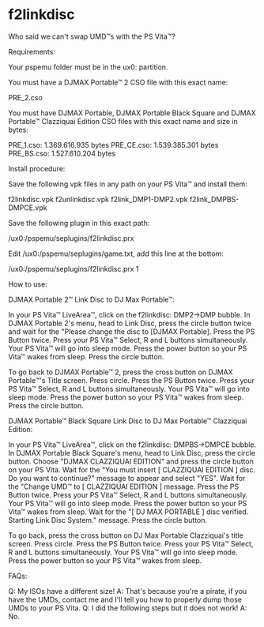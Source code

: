 # f2linkdisc
Who said we can't swap UMD™s with the PS Vita™?


Requirements: 

Your pspemu folder must be in the ux0: partition. 

You must have a DJMAX Portable™ 2 CSO file with this exact name:

PRE_2.cso

You must have DJMAX Portable, DJMAX Portable Black Square and DJMAX Portable™ Clazziquai Edition CSO files with this exact name and size in bytes:

PRE_1.cso: 1.369.616.935 bytes
PRE_CE.cso: 1.539.385.301 bytes
PRE_BS.cso: 1.527.610.204 bytes


Install procedure:

Save the following vpk files in any path on your PS Vita™ and install them:

f2linkdisc.vpk
f2unlinkdisc.vpk
f2link_DMP1-DMP2.vpk
f2link_DMPBS-DMPCE.vpk

Save the following plugin in this exact path:

/ux0:/pspemu/seplugins/f2linkdisc.prx

Edit /ux0:/pspemu/seplugins/game.txt, add this line at the bottom:

/ux0:/pspemu/seplugins/f2linkdisc.prx 1


How to use:

DJMAX Portable 2™ Link Disc to DJ Max Portable™: 

In your PS Vita™ LiveArea™, click on the f2linkdisc: DMP2->DMP bubble.
In DJMAX Portable 2's menu, head to Link Disc, press the circle button twice and wait for the "Please change the disc to [DJMAX Portable].
Press the PS Button twice.
Press your PS Vita™ Select, R and L buttons simultaneously. Your PS Vita™ will go into sleep mode.
Press the power button so your PS Vita™ wakes from sleep.
Press the circle button.

To go back to DJMAX Portable™ 2, press the cross button on DJMAX Portable™'s Title screen.
Press circle.
Press the PS Button twice.
Press your PS Vita™ Select, R and L buttons simultaneously. Your PS Vita™ will go into sleep mode.
Press the power button so your PS Vita™ wakes from sleep.
Press the circle button.


DJMAX Portable™ Black Square Link Disc to DJ Max Portable™ Clazziquai Edition:

In your PS Vita™ LiveArea™, click on the f2linkdisc: DMPBS->DMPCE bubble.
In DJMAX Portable Black Square's menu, head to Link Disc, press the circle button.
Choose "DJMAX CLAZZIQUAI EDITION" and press the circle button on your PS Vita.
Wait for the "You must insert [ CLAZZIQUAI EDITION ] disc. Do you want to continue?" message to appear and select "YES".
Wait for the "Change UMD™ to [ CLAZZIQUAI EDITION ] message.
Press the PS Button twice.
Press your PS Vita™ Select, R and L buttons simultaneously. Your PS Vita™ will go into sleep mode.
Press the power button so your PS Vita™ wakes from sleep.
Wait for the "[ DJ MAX PORTABLE ] disc verified. Starting Link Disc System." message. 
Press the circle button.

To go back, press the cross button on DJ Max Portable Clazziquai's title screen.
Press circle.
Press the PS Button twice.
Press your PS Vita™ Select, R and L buttons simultaneously. Your PS Vita™ will go into sleep mode.
Press the power button so your PS Vita™ wakes from sleep.


FAQs: 

Q: My ISOs have a different size!
A: That's because you're a pirate, if you have the UMDs, contact me and I'll tell you how to properly dump those UMDs to your PS Vita.
Q: I did the following steps but it does not work!
A: No. 
